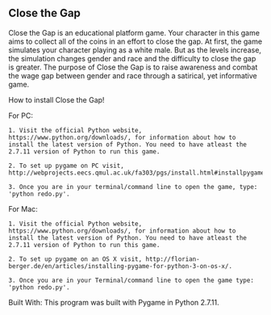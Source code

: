 Close the Gap
---------------------------------------------------------------------------------------------------------------------------------------
Close the Gap is an educational platform game. Your character in this game aims to collect all of the coins in an effort to close the gap. At first, the game simulates your character playing as a white male. But as the levels increase, the simulation changes gender and race and the difficulty to close the gap is greater. The purpose of Close the Gap is to raise awareness and combat the wage gap between gender and race through a satirical, yet informative game.

How to install Close the Gap!

For PC:

	1. Visit the official Python website, https://www.python.org/downloads/, for information about how to install the latest version of Python. You need to have atleast the 2.7.11 version of Python to run this game.
	
	2. To set up pygame on PC visit, http://webprojects.eecs.qmul.ac.uk/fa303/pgs/install.html#installpygamelinux.
	
	3. Once you are in your terminal/command line to open the game, type: 'python redo.py'.

For Mac:

	1. Visit the official Python website, https://www.python.org/downloads/, for information about how to install the latest version of Python. You need to have atleast the 2.7.11 version of Python to run this game.
	
	2. To set up pygame on an OS X visit, http://florian-berger.de/en/articles/installing-pygame-for-python-3-on-os-x/.
	
	3. Once you are in your Terminal/command line to open the game type: 'python redo.py'.

Built With:
This program was built with Pygame in Python 2.7.11.
